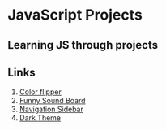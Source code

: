 # JavaScript Projects

Learning JS through projects
---
## Links

1. [Color flipper](https://github.com/Greeshma2903/Colour-flipper-game)
2. [Funny Sound Board](https://github.com/Greeshma2903/Funny-Sound-Board)
3. [Navigation Sidebar](https://github.com/Greeshma2903/Navigation-Sidebar)
4. [Dark Theme](https://github.com/Greeshma2903/Dark-theme-toggle-button)


